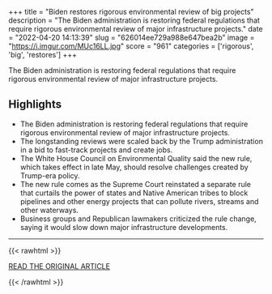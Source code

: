 +++
title = "Biden restores rigorous environmental review of big projects"
description = "The Biden administration is restoring federal regulations that require rigorous environmental review of major infrastructure projects."
date = "2022-04-20 14:13:39"
slug = "626014ee729a988e647bea2b"
image = "https://i.imgur.com/MUc16LL.jpg"
score = "961"
categories = ['rigorous', 'big', 'restores']
+++

The Biden administration is restoring federal regulations that require rigorous environmental review of major infrastructure projects.

## Highlights

- The Biden administration is restoring federal regulations that require rigorous environmental review of major infrastructure projects.
- The longstanding reviews were scaled back by the Trump administration in a bid to fast-track projects and create jobs.
- The White House Council on Environmental Quality said the new rule, which takes effect in late May, should resolve challenges created by Trump-era policy.
- The new rule comes as the Supreme Court reinstated a separate rule that curtails the power of states and Native American tribes to block pipelines and other energy projects that can pollute rivers, streams and other waterways.
- Business groups and Republican lawmakers criticized the rule change, saying it would slow down major infrastructure developments.

---

{{< rawhtml >}}
  <p class="article-category">
    <a target="_blank" href="https://www.cnbc.com/2022/04/19/biden-restores-rigorous-environmental-review-of-big-projects.html">READ THE ORIGINAL ARTICLE</a>
  </p>
{{< /rawhtml >}}
